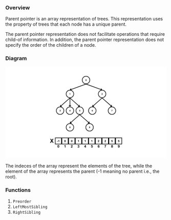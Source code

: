 ### Overview
Parent pointer is an array representation of trees. This representation uses the property of trees that each node has a unique parent.

The parent pointer representation does not facilitate operations that require child-of information. In addition, the parent pointer representation does not specify the order of the children of a node.

### Diagram
![Tree Diagram](https://raw.githubusercontent.com/Despee2k/NOTES/main/CIS%202101%20-%20Data%20Structures%20and%20Algorithms/Attachments/2_Tree.png)

The indeces of the array represent the elements of the tree, while the element of the array represents the parent (-1 meaning no parent i.e., the root). 

### Functions
1. `Preorder`
2. `LeftMostSibling`
2. `RightSibling`